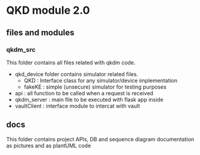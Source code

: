 # QKD module 2.0

## files and modules 
### qkdm_src 
This folder contains all files related with qkdm code. 
- qkd_device folder contains simulator related files. 
    - QKD : Interface class for any simulator/device implementation 
    - fakeKE : simple (unsecure) simulator for testing purposes
- api : all function to be called when a request is received 
- qkdm_server : main file to be executed with flask app inside
- vaultClient : interface module to intercat with vault 

## docs
This folder contains project APIs, DB and sequence diagram documentation as pictures and as plantUML code